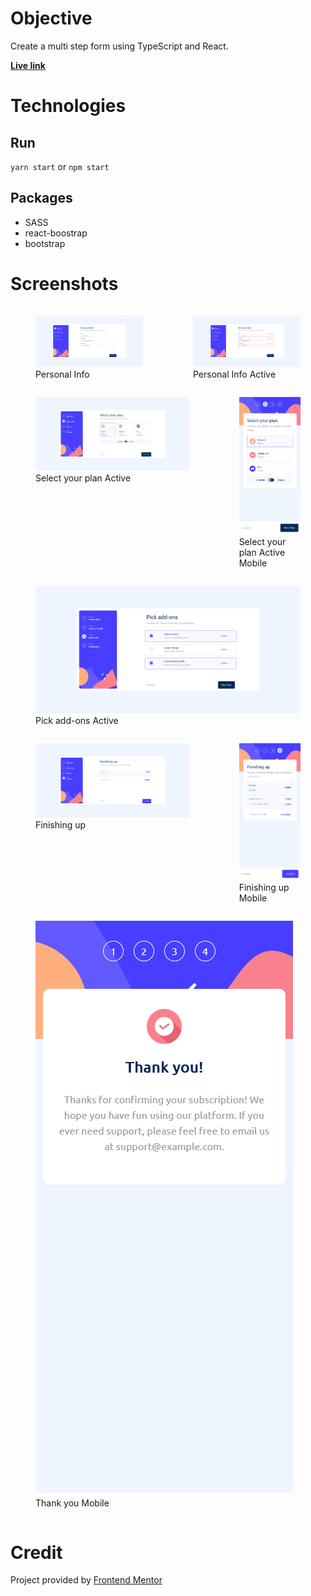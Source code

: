 # Objective

Create a multi step form using TypeScript and React.

**[Live link](https://antran1245.github.io/multi-step-form/)**

# Technologies

## Run

`yarn start` or `npm start`

## Packages
- SASS
- react-boostrap
- bootstrap

# Screenshots
<div style="display: flex">
    <figure>
        <img src="./screenshots/personal.png" alt="personal">
        <figcaption>Personal Info</figcaption>
    </figure>
    <figure>
        <img src="./screenshots/personal-active.png" alt="personal active">
        <figcaption>Personal Info Active</figcaption>
    </figure>
</div>
<div style="display: flex">
    <figure>
        <img src="./screenshots/plan-active.png" alt="plan active">
        <figcaption>Select your plan Active</figcaption>
    </figure>
    <figure>
        <img src="./screenshots/plan-active-mobile.png" alt="plan active mobile">
        <figcaption>Select your plan Active Mobile</figcaption>
    </figure>
</div>
<div style="display: flex">
    <figure>
        <img src="./screenshots/addon-active.png" alt="addon active">
        <figcaption>Pick add-ons Active</figcaption>
    </figure>
</div>
<div style="display: flex">
    <figure>
        <img src="./screenshots/finishing.png" alt="finishing">
        <figcaption>Finishing up</figcaption>
    </figure>
    <figure>
        <img src="./screenshots/finishing-active-mobile.png" alt="finishing active mobile">
        <figcaption>Finishing up Mobile</figcaption>
    </figure>
</div>
<div style="display: flex">
    <figure>
        <img src="./screenshots/thank-mobile.png" alt="thank you">
        <figcaption>Thank you Mobile</figcaption>
    </figure>
</div>

# Credit

Project provided by [Frontend Mentor](https://www.frontendmentor.io/challenges/multistep-form-YVAnSdqQBJ)